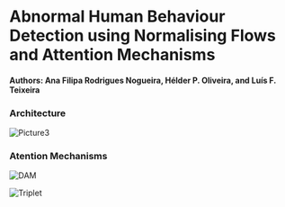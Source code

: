 # Abnormal Human Behaviour Detection using Normalising Flows and Attention Mechanisms
#### Authors: Ana Filipa Rodrigues Nogueira, Hélder P. Oliveira, and Luís F. Teixeira

### Architecture
![Picture3](https://github.com/user-attachments/assets/e8d29349-a598-4603-b547-b33ef83814fc)


### Atention Mechanisms
![DAM](https://github.com/user-attachments/assets/9b0cbc05-c967-4c19-be6d-38d00b0292a6)

![Triplet](https://github.com/user-attachments/assets/14bc8abf-6ccc-4d2c-b0f7-121ea660e066)
